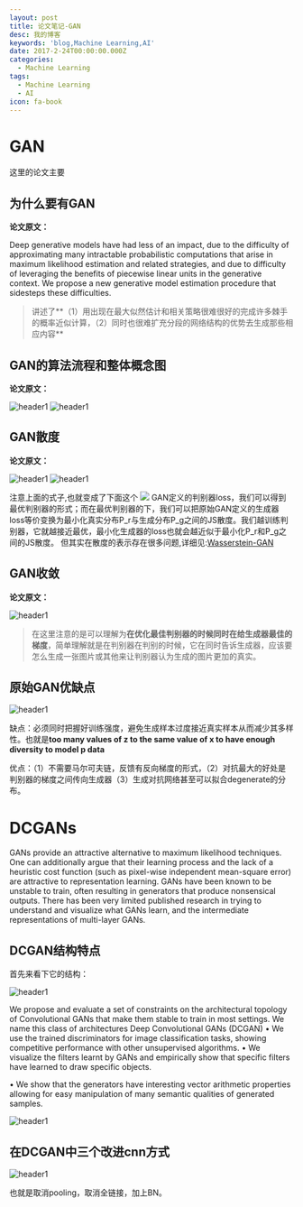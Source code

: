 ```yaml
---
layout: post
title: 论文笔记-GAN
desc: 我的博客
keywords: 'blog,Machine Learning,AI'
date: 2017-2-24T00:00:00.000Z
categories:
  - Machine Learning
tags:
  - Machine Learning
  - AI
icon: fa-book
---
```


# GAN

这里的论文主要


## 为什么要有GAN

**论文原文：**

Deep generative models have had less of an impact, due to the difficulty of approximating many intractable probabilistic computations that arise in maximum likelihood estimation and related strategies, and due to difficulty of leveraging the benefits of piecewise linear units in the generative context. We propose a new generative model estimation procedure that sidesteps these difficulties.

>讲述了**（1）用出现在最大似然估计和相关策略很难很好的完成许多棘手的概率近似计算，（2）同时也很难扩充分段的网络结构的优势去生成那些相应内容**


## GAN的算法流程和整体概念图

**论文原文：**

<img src="{{ site.img_path }}/Machine Learning/P-GAN1.jpg" alt="header1" style="height:auto!important;width:auto%;max-width:1020px;"/>

<img src="{{ site.img_path }}/Machine Learning/P-GAN2.jpg" alt="header1" style="height:auto!important;width:auto%;max-width:1020px;"/>

## GAN散度

**论文原文：**

<img src="{{ site.img_path }}/Machine Learning/P-GAN3.jpg" alt="header1" style="height:auto!important;width:auto%;max-width:1020px;"/>

<img src="{{ site.img_path }}/Machine Learning/P-GAN4.jpg" alt="header1" style="height:auto!important;width:auto%;max-width:1020px;"/>

注意上面的式子,也就变成了下面这个
![](http://zhihu.com/equation?tex=2JS%28P_r+%7C%7C+P_g%29+-+2%5Clog+2)
GAN定义的判别器loss，我们可以得到最优判别器的形式；而在最优判别器的下，我们可以把原始GAN定义的生成器loss等价变换为最小化真实分布P_r与生成分布P_g之间的JS散度。我们越训练判别器，它就越接近最优，最小化生成器的loss也就会越近似于最小化P_r和P_g之间的JS散度。
但其实在散度的表示存在很多问题,详细见:[Wasserstein-GAN](https://yzhihao.github.io/machine%20learning/2017/04/20/Wasserstein-GAN.html)

## GAN收敛
**论文原文：**

<img src="{{ site.img_path }}/Machine Learning/P-GAN5.jpg" alt="header1" style="height:auto!important;width:auto%;max-width:1020px;"/>

>在这里注意的是可以理解为**在优化最佳判别器的时候同时在给生成器最佳的梯度**，简单理解就是在判别器在判别的时候，它在同时告诉生成器，应该要怎么生成一张图片或其他来让判别器认为生成的图片更加的真实。


## 原始GAN优缺点

<img src="{{ site.img_path }}/Machine Learning/gan_advanddisadv.png" alt="header1" style="height:auto!important;width:auto%;max-width:1020px;"/>

缺点：必须同时把握好训练强度，避免生成样本过度接近真实样本从而减少其多样性。也就是**too many values of z to the same value of x to have enough diversity to model p data**

优点：（1）不需要马尔可夫链，反馈有反向梯度的形式，（2）对抗最大的好处是判别器的梯度之间传向生成器（3）生成对抗网络甚至可以拟合degenerate的分布。

>


# DCGANs

GANs provide an attractive alternative to maximum likelihood techniques. One can additionally argue that their learning process and the lack of a heuristic cost function (such as pixel-wise independent mean-square error) are attractive to representation learning. GANs have been known to be unstable to train, often resulting in generators that produce nonsensical outputs. There has been very limited published research in trying to understand and visualize what GANs learn, and the intermediate representations of multi-layer GANs.

## DCGAN结构特点

首先来看下它的结构：


<img src="{{ site.img_path }}/Machine Learning/dcgan_stru.png" alt="header1" style="height:auto!important;width:auto%;max-width:1020px;"/>


We propose and evaluate a set of constraints on the architectural topology of Convolutional
GANs that make them stable to train in most settings. We name this class of architectures
Deep Convolutional GANs (DCGAN)
• We use the trained discriminators for image classification tasks, showing competitive performance with other unsupervised algorithms.
• We visualize the filters learnt by GANs and empirically show that specific filters have
learned to draw specific objects.

• We show that the generators have interesting vector arithmetic properties allowing for easy
manipulation of many semantic qualities of generated samples.



<img src="{{ site.img_path }}/Machine Learning/dc_gan1.png" alt="header1" style="height:auto!important;width:auto%;max-width:1020px;"/>



## 在DCGAN中三个改进cnn方式

<img src="{{ site.img_path }}/Machine Learning/dc-gan-impro.png" alt="header1" style="height:auto!important;width:auto%;max-width:1020px;"/>

也就是取消pooling，取消全链接，加上BN。

 <!-- 多说评论框 start -->

  <div class="ds-thread" data-thread-key="2017031001" data-title="gan" data-url=""></div>

<!-- 多说评论框 end -->

<!-- 多说公共JS代码 start (一个网页只需插入一次) -->

<script type="text/javascript">

var duoshuoQuery = {short_name:"yzhhome"};

  (function() {

    var ds = document.createElement('script');

    ds.type = 'text/javascript';ds.async = true;

    ds.src = (document.location.protocol == 'https:' ? 'https:' : 'http:') + '//static.duoshuo.com/embed.js';

    ds.charset = 'UTF-8';

    (document.getElementsByTagName('head')[0] 

     || document.getElementsByTagName('body')[0]).appendChild(ds);

  })();

  </script>